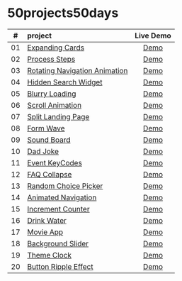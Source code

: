 # 50projects50days
|  #  | project                                                                                                                   |                                       Live Demo                                        |
|:---:|:--------------------------------------------------------------------------------------------------------------------------|:--------------------------------------------------------------------------------------:|
| 01  | [Expanding Cards](https://github.com/TianQian-A/50projects50days/tree/main/expanding-cards)                               |         [Demo](https://tianqian-a.github.io/50projects50days/expanding-cards/)         |
| 02  | [Process Steps](https://github.com/TianQian-A/50projects50days/tree/main/process-steps)                                   |          [Demo](https://tianqian-a.github.io/50projects50days/process-steps/)          |
| 03  | [Rotating Navigation Animation](https://github.com/TianQian-A/50projects50days/tree/main/rotating-navigation-animation)   |  [Demo](https://tianqian-a.github.io/50projects50days/rotating-navigation-animation/)  |
| 04  | [Hidden Search Widget](https://github.com/TianQian-A/50projects50days/tree/main/hidden-search-widget)                     |      [Demo](https://tianqian-a.github.io/50projects50days/hidden-search-widget/)       |
| 05  | [Blurry Loading](https://github.com/TianQian-A/50projects50days/tree/main/blurry-loading)                                 |         [Demo](https://tianqian-a.github.io/50projects50days/blurry-loading/)          |
| 06  | [Scroll Animation](https://github.com/TianQian-A/50projects50days/tree/main/scroll-animation)                             |        [Demo](https://tianqian-a.github.io/50projects50days/scroll-animation/)         |
| 07  | [Split Landing Page](https://github.com/TianQian-A/50projects50days/tree/main/split-landing-page)                         |       [Demo](https://tianqian-a.github.io/50projects50days/split-landing-page/)        |
| 08  | [Form Wave](https://github.com/TianQian-A/50projects50days/tree/main/form-wave)                                           |            [Demo](https://tianqian-a.github.io/50projects50days/form-wave/)            |
| 09  | [Sound Board](https://github.com/TianQian-A/50projects50days/tree/main/sound-board)                                       |           [Demo](https://tianqian-a.github.io/50projects50days/sound-board/)           |
| 10  | [Dad Joke](https://github.com/TianQian-A/50projects50days/tree/main/dad-joke)                                             |            [Demo](https://tianqian-a.github.io/50projects50days/dad-joke/)             |
| 11  | [Event KeyCodes](https://github.com/TianQian-A/50projects50days/tree/main/event-keycodes)                                 |         [Demo](https://tianqian-a.github.io/50projects50days/event-keycodes/)          |
| 12  | [FAQ Collapse](https://github.com/TianQian-A/50projects50days/tree/main/faq-collapse)                                     |          [Demo](https://tianqian-a.github.io/50projects50days/faq-collapse/)           |
| 13  | [Random Choice Picker](https://github.com/TianQian-A/50projects50days/tree/main/random-choice-picker)                     |      [Demo](https://tianqian-a.github.io/50projects50days/random-choice-picker/)       |
| 14  | [Animated Navigation](https://github.com/TianQian-A/50projects50days/tree/main/animated-navigation)                       |       [Demo](https://tianqian-a.github.io/50projects50days/animated-navigation/)       |
| 15  | [Increment Counter](https://github.com/TianQian-A/50projects50days/tree/main/increment-counter)                           |        [Demo](https://tianqian-a.github.io/50projects50days/increment-counter/)        |
| 16  | [Drink Water](https://github.com/TianQian-A/50projects50days/tree/main/drink-water)                                       |           [Demo](https://tianqian-a.github.io/50projects50days/drink-water/)           |
| 17  | [Movie App](https://github.com/TianQian-A/50projects50projects/tree/main/movie-app)                                       |            [Demo](https://tianqian-a.github.io/50projects50days/movie-app/)            |
| 18  | [Background Slider](https://github.com/TianQian-A/50projects50days/tree/main/background-slider)                           |        [Demo](https://tianqian-a.github.io/50projects50days/background-slider)         |                                                                                      |
| 19  | [Theme Clock](https://github.com/TianQian-A/50projects50days/tree/main/theme-clock)                                       |           [Demo](https://tianqian-a.github.io/50projects50days/theme-clock)            |
| 20  | [Button Ripple Effect](https://github.com/TianQian-A/50projects50days/tree/main/button-ripple-effect)                     |       [Demo](https://tianqian-a.github.io/50projects50days/button-ripple-effect)       |
